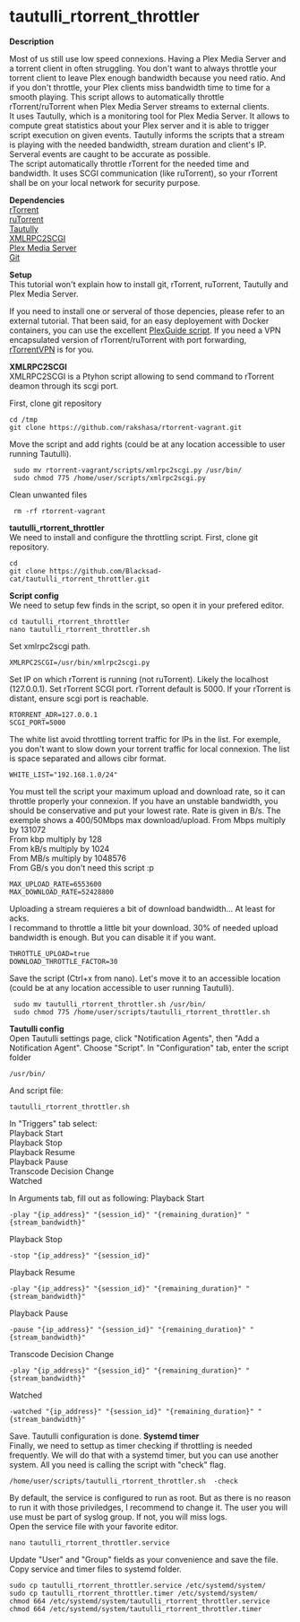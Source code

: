 # tautulli_rtorrent_throttler

**Description**

Most of us still use low speed connexions. Having a Plex Media Server and a torrent client in often struggling. You don't want to always throttle your torrent client to leave Plex enough bandwidth because you need ratio. And if you don't throttle, your Plex clients miss bandwidth time to time for a smooth playing. 
This script allows to automatically throttle rTorrent/ruTorrent when Plex Media Server streams to external clients.  
It uses Tautully, which is a monitoring tool for Plex Media Server. It allows to compute great statistics about your Plex server and it is able to trigger script execution on given events. 
Tautully informs the scripts that a stream is playing with the needed bandwidth, stream duration and client's IP. Serveral events are caught to be accurate as possible.   
The script automatically throttle rTorrent for the needed time and bandwidth. It uses SCGI communication (like ruTorrent), so your rTorrent shall be on your local network for security purpose. 

**Dependencies**   
[rTorrent](https://github.com/rakshasa/rtorrent)  
[ruTorrent](https://github.com/Novik/ruTorrent)  
[Tautully](https://github.com/Tautulli/Tautulli)  
[XMLRPC2SCGI](https://github.com/rakshasa/rtorrent/wiki/RPC-Utility-XMLRPC2SCGI)  
[Plex Media Server](https://www.plex.tv/)  
[Git](https://git-scm.com/)

**Setup**   
This tutorial won't explain how to install git, rTorrent, ruTorrent, Tautully and Plex Media Server. 

If you need to install one or serveral of those depencies, please refer to an external tutorial. That been said, for an easy deployement with Docker containers, you can use the excellent [PlexGuide script](https://plexguide.com/). If you need a VPN encapsulated version of rTorrent/ruTorrent with port forwarding, [rTorrentVPN](https://github.com/binhex/arch-rtorrentvpn) is for you.

**XMLRPC2SCGI**   
XMLRPC2SCGI is a Ptyhon script allowing to send command to rTorrent deamon through its scgi port. 

First, clone git repository
``` 
cd /tmp
git clone https://github.com/rakshasa/rtorrent-vagrant.git
``` 
Move the script and add rights (could be at any location accessible to user running Tautulli). 

``` 
 sudo mv rtorrent-vagrant/scripts/xmlrpc2scgi.py /usr/bin/
 sudo chmod 775 /home/user/scripts/xmlrpc2scgi.py
``` 
 Clean unwanted files
``` 
 rm -rf rtorrent-vagrant
``` 

**tautulli_rtorrent_throttler**  
We need to install and configure the throttling script. 
First, clone git repository. 
``` 
cd 
git clone https://github.com/Blacksad-cat/tautulli_rtorrent_throttler.git
``` 
**Script config**  
We need to setup few finds in the script, so open it in your prefered editor. 
``` 
cd tautulli_rtorrent_throttler 
nano tautulli_rtorrent_throttler.sh 
``` 
Set xmlrpc2scgi path.
``` 
XMLRPC2SCGI=/usr/bin/xmlrpc2scgi.py
``` 
Set IP on which rTorrent is running (not ruTorrent). Likely the localhost (127.0.0.1).
Set rTorrent SCGI port. rTorrent default is 5000. If your rTorrent is distant, ensure scgi port is reachable.
``` 
RTORRENT_ADR=127.0.0.1
SCGI_PORT=5000
``` 
The white list avoid throttling torrent traffic for IPs in the list. For exemple, you don't want to slow down your torrent traffic for local connexion. 
The list is space separated and allows cibr format. 
``` 
WHITE_LIST="192.168.1.0/24"
``` 
You must tell the script your maximum upload and download rate, so it can throttle properly your connexion. If you have an unstable bandwidth, you should be conservative and put your lowest rate. 
Rate is given in B/s. The exemple shows a 400/50Mbps max download/upload. 
 From Mbps multiply by 131072  
 From kbp multiply by 128  
 From kB/s multiply by 1024  
 From MB/s multiply by 1048576  
 From GB/s you don't need this script :p 
``` 
MAX_UPLOAD_RATE=6553600  
MAX_DOWNLOAD_RATE=52428800  
``` 
Uploading a stream requieres a bit of download bandwidth... At least for acks.  
I recommand to throttle a little bit your download. 30% of needed upload bandwidth is enough. But you can disable it if you want.  
``` 
THROTTLE_UPLOAD=true  
DOWNLOAD_THROTTLE_FACTOR=30  
```  
Save the script (Ctrl+x from nano).
Let's move it to an accessible location (could be at any location accessible to user running Tautulli). 
``` 
 sudo mv tautulli_rtorrent_throttler.sh /usr/bin/ 
 sudo chmod 775 /home/user/scripts/tautulli_rtorrent_throttler.sh 
```  
**Tautulli config**  
Open Tautulli settings page, click "Notification Agents", then "Add a Notification Agent". Choose "Script".
In "Configuration" tab, enter the script folder 
``` 
/usr/bin/
```  
And script file: 
``` 
tautulli_rtorrent_throttler.sh 
```  
In "Triggers" tab select:   
Playback Start  
Playback Stop  
Playback Resume  
Playback Pause   
Transcode Decision Change    
Watched    

In Arguments tab, fill out as following: 
Playback Start  
``` 
-play "{ip_address}" "{session_id}" "{remaining_duration}" "{stream_bandwidth}"
```  
Playback Stop  
``` 
-stop "{ip_address}" "{session_id}"
```  
Playback Resume  
``` 
-play "{ip_address}" "{session_id}" "{remaining_duration}" "{stream_bandwidth}"
```  
Playback Pause 
``` 
-pause "{ip_address}" "{session_id}" "{remaining_duration}" "{stream_bandwidth}"
```  
Transcode Decision Change 
``` 
-play "{ip_address}" "{session_id}" "{remaining_duration}" "{stream_bandwidth}"
```  
Watched  
``` 
-watched "{ip_address}" "{session_id}" "{remaining_duration}" "{stream_bandwidth}"
```  
Save. 
Tautulli configuration is done. 
**Systemd timer**  
Finally, we need to settup as timer checking if throttling is needed frequently. We will do that with a systemd timer, but you can use another system. All you need is calling the script with "check" flag. 
``` 
/home/user/scripts/tautulli_rtorrent_throttler.sh  -check
```  

By default, the service is configured to run as root. But as there is no reason to run it with those priviledges, I recommend to change it. The user you will use must be part of syslog group. If not, you will miss logs.  
Open the service file with your favorite editor. 
``` 
nano tautulli_rtorrent_throttler.service 
```  
Update "User" and "Group" fields as your convenience and save the file. 
Copy service and timer files to systemd folder. 
``` 
sudo cp tautulli_rtorrent_throttler.service /etc/systemd/system/
sudo cp tautulli_rtorrent_throttler.timer /etc/systemd/system/
chmod 664 /etc/systemd/system/tautulli_rtorrent_throttler.service 
chmod 664 /etc/systemd/system/tautulli_rtorrent_throttler.timer 
```  


